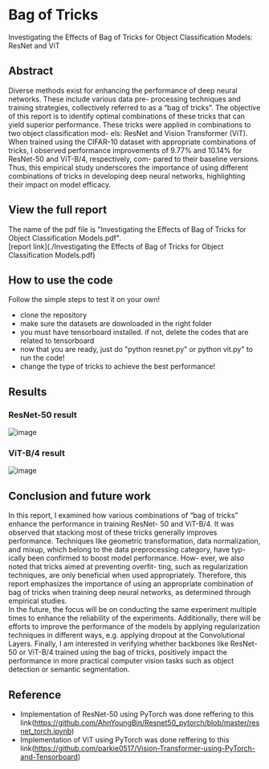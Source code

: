 # Bag of Tricks
Investigating the Effects of Bag of Tricks for Object Classification Models: ResNet and ViT

## Abstract
Diverse methods exist for enhancing the performance of deep neural networks. These include various data pre- processing techniques and training strategies, collectively referred to as a “bag of tricks”. The objective of this report is to identify optimal combinations of these tricks that can yield superior performance. These tricks were applied in combinations to two object classification mod- els: ResNet and Vision Transformer (ViT). When trained using the CIFAR-10 dataset with appropriate combinations of tricks, I observed performance improvements of 9.77% and 10.14% for ResNet-50 and ViT-B/4, respectively, com- pared to their baseline versions. Thus, this empirical study underscores the importance of using different combinations of tricks in developing deep neural networks, highlighting their impact on model efficacy.

## View the full report
The name of the pdf file is "Investigating the Effects of Bag of Tricks for Object Classification Models.pdf".  
[report link](./Investigating the Effects of Bag of Tricks for Object Classification Models.pdf)

## How to use the code
Follow the simple steps to test it on your own!
- clone the repository
- make sure the datasets are downloaded in the right folder
- you must have tensorboard installed. if not, delete the codes that are related to tensorboard
- now that you are ready, just do "python resnet.py" or python vit.py" to run the code!
- change the type of tricks to achieve the best performance!

## Results
### ResNet-50 result
![image](https://github.com/parkie0517/Bag_of_Tricks/assets/80407632/ef1af91c-e12b-4214-8264-8a9f2ad5aab2)

### ViT-B/4 result
![image](https://github.com/parkie0517/Bag_of_Tricks/assets/80407632/6dddc30a-b941-4585-9c8d-173c2c22ecb8)

## Conclusion and future work
In this report, I examined how various combinations of “bag of tricks” enhance the performance in training ResNet- 50 and ViT-B/4. It was observed that stacking most of these tricks generally improves performance. Techniques like geometric transformation, data normalization, and mixup, which belong to the data preprocessing category, have typ- ically been confirmed to boost model performance. How- ever, we also noted that tricks aimed at preventing overfit- ting, such as regularization techniques, are only beneficial when used appropriately. Therefore, this report emphasizes the importance of using an appropriate combination of bag of tricks when training deep neural networks, as determined through empirical studies.  
In the future, the focus will be on conducting the same experiment multiple times to enhance the reliability of the experiments. Additionally, there will be efforts to improve the performance of the models by applying regularization techniques in different ways, e.g. applying dropout at the Convolutional Layers. Finally, I am interested in verifying whether backbones like ResNet-50 or ViT-B/4 trained using the bag of tricks, positively impact the performance in more practical computer vision tasks such as object detection or semantic segmentation.

## Reference
- Implementation of ResNet-50 using PyTorch was done reffering to this link(https://github.com/AhnYoungBin/Resnet50_pytorch/blob/master/resnet_torch.ipynb)
- Implementation of ViT using PyTorch was done reffering to this link(https://github.com/parkie0517/Vision-Transformer-using-PyTorch-and-Tensorboard)
